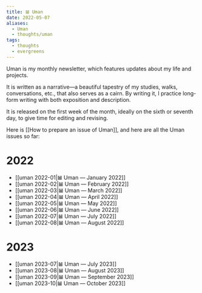 ```yaml
---
title: 𝌡 Uman
date: 2022-05-07
aliases:
  - Uman
  - thoughts/uman
tags:
  - thoughts
  - evergreens
---
```

Uman is my monthly newsletter, which features updates about my life and projects.

It is written as a narrative—a beautiful tapestry of my studies, walks, conversations, etc., that also serves as a cairn. By writing it, I practice long-form writing with both exposition and description.

It is released on the first week of the month, ideally on the sixth or seventh day, to give time for editing and revising.

Here is [[How to prepare an issue of Uman]], and here are all the Uman issues so far:

# 2022

- [[uman 2022-01|𝌡 Uman — January 2022]]
- [[uman 2022-02|𝌡 Uman — February 2022]]
- [[uman 2022-03|𝌡 Uman — March 2022]]
- [[uman 2022-04|𝌡 Uman — April 2022]]
- [[uman 2022-05|𝌡 Uman — May 2022]]
- [[uman 2022-06|𝌡 Uman — June 2022]]
- [[uman 2022-07|𝌡 Uman — July 2022]]
- [[uman 2022-08|𝌡 Uman — August 2022]]

# 2023

- [[uman 2023-07|𝌡 Uman — July 2023]]
- [[uman 2023-08|𝌡 Uman — August 2023]]
- [[uman 2023-09|𝌡 Uman — September 2023]]
- [[uman 2023-10|𝌡 Uman — October 2023]]